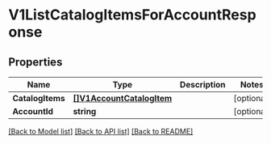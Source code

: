 # V1ListCatalogItemsForAccountResponse

## Properties

Name | Type | Description | Notes
------------ | ------------- | ------------- | -------------
**CatalogItems** | [**[]V1AccountCatalogItem**](v1AccountCatalogItem.md) |  | [optional] 
**AccountId** | **string** |  | [optional] 

[[Back to Model list]](../README.md#documentation-for-models) [[Back to API list]](../README.md#documentation-for-api-endpoints) [[Back to README]](../README.md)


